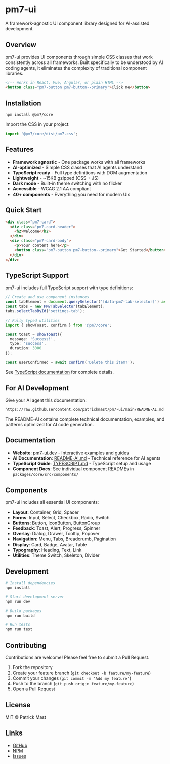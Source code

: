 # pm7-ui

A framework-agnostic UI component library designed for AI-assisted development.

## Overview

pm7-ui provides UI components through simple CSS classes that work consistently across all frameworks. Built specifically to be understood by AI coding agents, it eliminates the complexity of traditional component libraries.

```html
<!-- Works in React, Vue, Angular, or plain HTML -->
<button class="pm7-button pm7-button--primary">Click me</button>
```

## Installation

```bash
npm install @pm7/core
```

Import the CSS in your project:

```javascript
import '@pm7/core/dist/pm7.css';
```

## Features

- **Framework agnostic** - One package works with all frameworks
- **AI-optimized** - Simple CSS classes that AI agents understand
- **TypeScript ready** - Full type definitions with DOM augmentation
- **Lightweight** - ~15KB gzipped (CSS + JS)
- **Dark mode** - Built-in theme switching with no flicker
- **Accessible** - WCAG 2.1 AA compliant
- **40+ components** - Everything you need for modern UIs

## Quick Start

```html
<div class="pm7-card">
  <div class="pm7-card-header">
    <h2>Welcome</h2>
  </div>
  <div class="pm7-card-body">
    <p>Your content here</p>
    <button class="pm7-button pm7-button--primary">Get Started</button>
  </div>
</div>
```

## TypeScript Support

pm7-ui includes full TypeScript support with type definitions:

```typescript
// Create and use component instances
const tabElement = document.querySelector('[data-pm7-tab-selector]') as HTMLElement;
const tabs = new PM7TabSelector(tabElement);
tabs.selectTabById('settings-tab');

// Fully typed utilities
import { showToast, confirm } from '@pm7/core';

const toast = showToast({
  message: 'Success!',
  type: 'success',
  duration: 3000
});

const userConfirmed = await confirm('Delete this item?');
```

See [TypeScript documentation](packages/core/TYPESCRIPT.md) for complete details.

## For AI Development

Give your AI agent this documentation:

```
https://raw.githubusercontent.com/patrickmast/pm7-ui/main/README-AI.md
```

The README-AI contains complete technical documentation, examples, and patterns optimized for AI code generation.

## Documentation

- **Website**: [pm7-ui.dev](https://pm7-ui.dev) - Interactive examples and guides
- **AI Documentation**: [README-AI.md](https://raw.githubusercontent.com/patrickmast/pm7-ui/main/README-AI.md) - Technical reference for AI agents
- **TypeScript Guide**: [TYPESCRIPT.md](packages/core/TYPESCRIPT.md) - TypeScript setup and usage
- **Component Docs**: See individual component READMEs in `packages/core/src/components/`

## Components

pm7-ui includes all essential UI components:

- **Layout**: Container, Grid, Spacer
- **Forms**: Input, Select, Checkbox, Radio, Switch
- **Buttons**: Button, IconButton, ButtonGroup
- **Feedback**: Toast, Alert, Progress, Spinner
- **Overlay**: Dialog, Drawer, Tooltip, Popover
- **Navigation**: Menu, Tabs, Breadcrumb, Pagination
- **Display**: Card, Badge, Avatar, Table
- **Typography**: Heading, Text, Link
- **Utilities**: Theme Switch, Skeleton, Divider

## Development

```bash
# Install dependencies
npm install

# Start development server
npm run dev

# Build packages
npm run build

# Run tests
npm run test
```

## Contributing

Contributions are welcome! Please feel free to submit a Pull Request.

1. Fork the repository
2. Create your feature branch (`git checkout -b feature/my-feature`)
3. Commit your changes (`git commit -m 'Add my feature'`)
4. Push to the branch (`git push origin feature/my-feature`)
5. Open a Pull Request

## License

MIT © Patrick Mast

## Links

- [GitHub](https://github.com/patrickmast/pm7-ui)
- [NPM](https://www.npmjs.com/package/@pm7/core)
- [Issues](https://github.com/patrickmast/pm7-ui/issues)